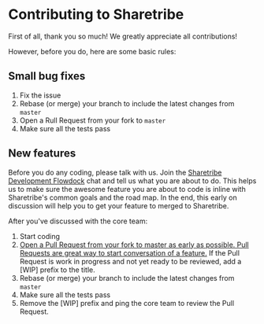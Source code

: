# Contributing to Sharetribe

First of all, thank you so much! We greatly appreciate all contributions!

However, before you do, here are some basic rules:

## Small bug fixes

1. Fix the issue
2. Rebase (or merge) your branch to include the latest changes from `master`
3. Open a Rull Request from your fork to `master`
4. Make sure all the tests pass

## New features

Before you do any coding, please talk with us. Join the [Sharetribe Development Flowdock](https://www.flowdock.com/invitations/4f606b0784e5758bfdb25c30515df47cff28f7d5-main) chat and tell us what you are about to do. This helps us to make sure the awesome feature you are about to code is inline with Sharetribe's common goals and the road map. In the end, this early on discussion will help you to get your feature to merged to Sharetribe.

After you've discussed with the core team:

1. Start coding
2. [Open a Pull Request from your fork to master as early as possible. Pull Requests are great way to start conversation of a feature.](https://github.com/blog/1124-how-we-use-pull-requests-to-build-github) If the Pull Request is work in progress and not yet ready to be reviewed, add a \[WIP\] prefix to the title.
3. Rebase (or merge) your branch to include the latest changes from `master`
4. Make sure all the tests pass
5. Remove the \[WIP\] prefix and ping the core team to review the Pull Request.